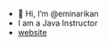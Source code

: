 - 👋 Hi, I’m @eminarikan
- I am a Java Instructor
- [website](https://www.eminarikan.dev)

<!---
eminarikan/eminarikan is a ✨ special ✨ repository because its `README.md` (this file) appears on your GitHub profile.
You can click the Preview link to take a look at your changes.
--->
